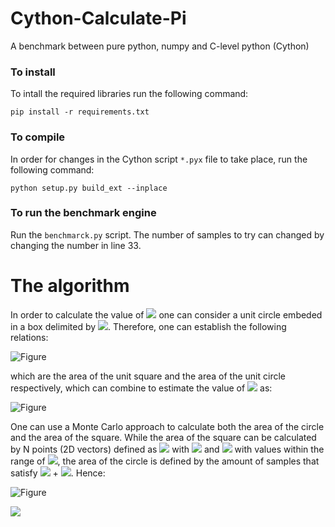 # Cython-Calculate-Pi

A benchmark between pure python, numpy and C-level python (Cython)


### To install

To intall the required libraries run the following command:

`pip install -r requirements.txt`

### To compile 

In order for changes in the Cython script `*.pyx` file to take place, run the following command:

`python setup.py build_ext --inplace`

### To run the benchmark engine

Run the `benchmarck.py` script. The number of samples to try can changed by changing the number in line 33.

# The algorithm

In order to calculate the value of <img src="https://render.githubusercontent.com/render/math?math={\large \pi}"> one can consider a unit circle embeded in a box delimited by <img src="https://render.githubusercontent.com/render/math?math={\large [-1, 1]}">. Therefore, one can establish the following relations:

![Figure](https://latex.codecogs.com/png.image?\dpi{110}&space;\bg_white&space;A_{\text{square}}=4%20r^2%20\quad%20\text{and}%20\quad%20%20A_{\text{circle}}=\pi%20r^2)

which are the area of the unit square and the area of the unit circle respectively, which can combine to estimate the value of <img src="https://render.githubusercontent.com/render/math?math={\large \pi}"> as:

![Figure](https://latex.codecogs.com/png.image?\dpi{110}&space;\bg_white&space;\pi=4\cdot\frac{A_{\text{circle}}}{A_{\text{square}}})

One can use a Monte Carlo approach to calculate both the area of the circle and the area of the square. While the area of the square can be calculated by N points (2D vectors) defined as <img src="https://render.githubusercontent.com/render/math?math={\large s_i = (x_i, y_i)}"> with <img src="https://render.githubusercontent.com/render/math?math={\large x_i}"> and <img src="https://render.githubusercontent.com/render/math?math={\large y_i}"> with values within the range of <img src="https://render.githubusercontent.com/render/math?math={\large [-1, 1]}">, the area of the circle is defined by the amount of samples that satisfy <img src="https://render.githubusercontent.com/render/math?math={\large x_i^2}"> + <img src="https://render.githubusercontent.com/render/math?math={\large y_i^2 \leq 1}">. Hence:

![Figure](https://latex.codecogs.com/png.image?\dpi{110}&space;\bg_white&space;\pi=4\cdot\frac{A_{\text{circle}}}{A_{\text{square}}}\Rightarrow4\cdot\frac{\text{points%20in%20circle}}{\text{points%20in%20square}})


<img src="https://latex.codecogs.com/png.image?\dpi{110}&space;\bg_white&space;\pi=4\cdot\frac{A_{\text{circle}}}{A_{\text{square}}}\Rightarrow4\cdot\frac{\text{points%20in%20circle}}{\text{points%20in%20square}}">





